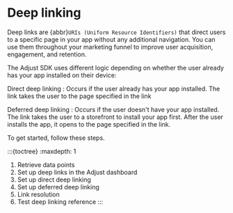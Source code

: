 # Deep linking

Deep links are {abbr}`URIs (Uniform Resource Identifiers)` that direct users to a specific page in your app without any additional navigation. You can use them throughout your marketing funnel to improve user acquisition, engagement, and retention.

The Adjust SDK uses different logic depending on whether the user already has your app installed on their device:

Direct deep linking
   : Occurs if the user already has your app installed. The link takes the user to the page specified in the link

Deferred deep linking
   : Occurs if the user doesn't have your app installed. The link takes the user to a storefront to install your app first. After the user installs the app, it opens to the page specified in the link.

To get started, follow these steps.

:::{toctree}
:maxdepth: 1

1. Retrieve data points <data-points>
2. Set up deep links in the Adjust dashboard <deep-link>
3. Set up direct deep linking <direct>
4. Set up deferred deep linking <deferred>
5. Link resolution <resolution>
6. Test deep linking <testing>
reference
:::
